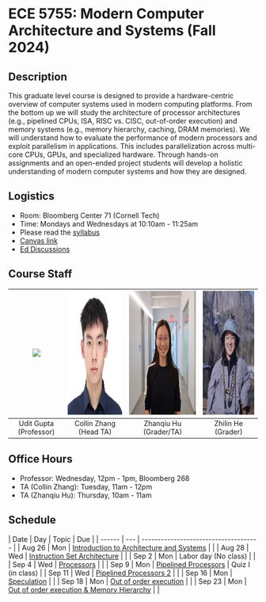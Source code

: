 # ECE 5755: Modern Computer Architecture and Systems (Fall 2024)


## Description

This graduate level course is designed to provide a hardware-centric overview
of computer systems used in modern computing platforms. From the bottom up we
will study the architecture of processor architectures (e.g., pipelined CPUs,
ISA, RISC vs. CISC, out-of-order execution) and memory systems (e.g., memory
hierarchy, caching, DRAM memories). We will understand how to evaluate the
performance of modern processors and exploit parallelism in applications. This
includes parallelization across multi-core CPUs, GPUs, and specialized
hardware. Through hands-on assignments and an open-ended project students will
develop a holistic understanding of modern computer systems and how they are
designed.

## Logistics

- Room: Bloomberg Center 71 (Cornell Tech)
- Time: Mondays and Wednesdays at 10:10am - 11:25am
- Please read the [syllabus](https://docs.google.com/document/d/1KOVxBbWcwsVbuoAC8NWIuc9fU-NF-6CvPUplaWrgDVk/edit)
- [Canvas link](https://canvas.cornell.edu/courses/67788)
- [Ed Discussions](https://edstem.org/us/join/uHMmF9)

## Course Staff


| <img src="https://ugupta.com/assets/images/uditgupta.jpeg" height="250"> | <img src="assets/images/collin.jpeg" height="250"> | <img src="assets/images/ZhanqiuHu.jpeg" height="250"> | <img src="assets/images/ZhilinHe.jpeg" height="250"> |
| :-------------:                                                          | :-------------:                                    | :-------------:                                       | :------------: |
| Udit Gupta (Professor)                                                   | Collin Zhang (Head TA)                             | Zhanqiu Hu (Grader/TA)                                | Zhilin He (Grader) |


## Office Hours

- Professor: Wednesday, 12pm - 1pm, Bloomberg 268
- TA (Collin Zhang): Tuesday, 11am - 12pm
- TA (Zhanqiu Hu): Thursday, 10am - 11am

## Schedule

| Date   | Day | Topic                                                                                                                                                                                  | Due               |
| ------ | --- | -------------------------------------                                                                                                                                                  |
| Aug 26 | Mon | [Introduction to Architecture and Systems](https://docs.google.com/presentation/d/1C7ipAEQI2Jd8PVvROCqXL_wisniyxAa9/edit?usp=drive_link&ouid=103169723489519509705&rtpof=true&sd=true) |                   |
| Aug 28 | Wed | [Instruction Set Architecture](https://docs.google.com/presentation/d/1W8znJ-litE9ozRRCUYS4QVWf6OcQ0qu2/edit?usp=drive_link&ouid=103169723489519509705&rtpof=true&sd=true)             |                   |
| Sep 2  | Mon | Labor day (No class)                                                                                                                                                                   |                   |
| Sep 4  | Wed | [Processors](https://docs.google.com/presentation/d/1nCmCjAGrhryLLPhwOlQpPuhjMAoNMRRz/edit?usp=drive_link&ouid=103169723489519509705&rtpof=true&sd=true)                               |                   |
| Sep 9  | Mon | [Pipelined Processors](https://docs.google.com/presentation/d/1al7hMZz0tXEaQDfXR1FECcxqzErQbNeT/edit#slide=id.p58)                                                                     | Quiz I (in class) |
| Sep 11 | Wed | [Pipelined Processors 2](https://docs.google.com/presentation/d/1KD1dj9dybmVeH_4elcvg4nHF5mrnbr25/edit?usp=drive_link&ouid=103169723489519509705&rtpof=true&sd=true)                   |                   |
| Sep 16 | Mon | [Speculation](https://docs.google.com/presentation/d/1Jtd-ohnEG4CAPApaHmHSPUEyMkGJ7iPi/edit?usp=drive_link&ouid=103169723489519509705&rtpof=true&sd=true)                   |                   |
| Sep 18 | Mon | [Out of order execution](https://docs.google.com/presentation/d/1yCgWcP-ZUsDigPlKIQJgviYPy4ZlL5Qp/edit?usp=drive_link&ouid=103169723489519509705&rtpof=true&sd=true)                   |                   |
| Sep 23 | Mon | [Out of order execution & Memory Hierarchy](https://docs.google.com/presentation/d/1s07BapSqa3waeBbzPWq3NvF4NXqcbyHw/edit?usp=drive_link&ouid=103169723489519509705&rtpof=true&sd=true)                   |                   |
